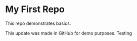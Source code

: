 # My First Repo
This repo demonstrates basics.

This update was made in GitHub for demo purposes. Testing 

